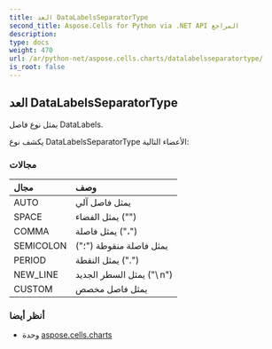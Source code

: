 ```yaml
---
title: العد DataLabelsSeparatorType
second_title: Aspose.Cells for Python via .NET API المراجع
description:
type: docs
weight: 470
url: /ar/python-net/aspose.cells.charts/datalabelsseparatortype/
is_root: false
---
```

##  العد DataLabelsSeparatorType
يمثل نوع فاصل DataLabels.



يكشف نوع DataLabelsSeparatorType الأعضاء التالية:

###  مجالات
| مجال| وصف|
| :- | :- |
| AUTO | يمثل فاصل آلي|
| SPACE | يمثل الفضاء ("")|
| COMMA | يمثل فاصلة ("،")|
| SEMICOLON | يمثل فاصلة منقوطة ("؛")|
| PERIOD |يمثل النقطة (".")|
| NEW_LINE | يمثل السطر الجديد ("\ n")|
| CUSTOM | يمثل فاصل مخصص|



###  أنظر أيضا
* وحدة [aspose.cells.charts](..)

